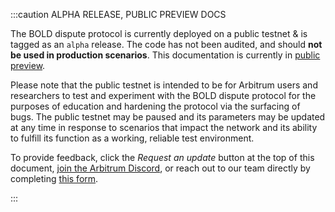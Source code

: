 :::caution ALPHA RELEASE, PUBLIC PREVIEW DOCS

The BOLD dispute protocol is currently deployed on a public testnet & is tagged as an `alpha` release. The code has not been audited, and should **not be used in production scenarios**. This documentation is currently in [public preview](../concepts/public-preview-expectations.md).

Please note that the public testnet is intended to be for Arbitrum users and researchers to test and experiment with the BOLD dispute protocol for the purposes of education and hardening the protocol via the surfacing of bugs. The public testnet may be paused and its parameters may be updated at any time in response to scenarios that impact the network and its ability to fulfill its function as a working, reliable test environment.

To provide feedback, click the _Request an update_ button at the top of this document, [join the Arbitrum Discord](https://discord.gg/arbitrum), or reach out to our team directly by completing [this form](http://bit.ly/3yy6EUK).

:::
